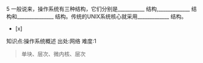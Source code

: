 5
一般说来，操作系统有三种结构，它们分别是___________ 结构,_____________ 结构和_______________
结构。传统的UNIX系统核心就采用_____________ 结构。
- [x]

知识点:操作系统概述
出处:网络
难度:1
> 单块、层次、微内核、层次
